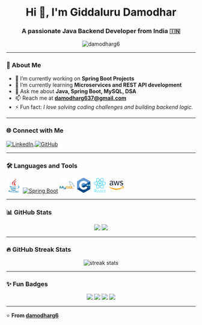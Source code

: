 <h1 align="center">Hi 👋, I'm Giddaluru Damodhar</h1>
<h3 align="center">A passionate Java Backend Developer from India 🇮🇳</h3>

<p align="center">
  <img src="https://komarev.com/ghpvc/?username=damodharg6&label=Profile%20views&color=0e75b6&style=flat" alt="damodharg6" />
</p>

---

### 💫 About Me

- 🔭 I’m currently working on **Spring Boot Projects**  
- 🌱 I’m currently learning **Microservices and REST API development**  
- 💬 Ask me about **Java, Spring Boot, MySQL, DSA**  
- 📫 Reach me at **damodharg637@gmail.com**  
- ⚡ Fun fact: *I love solving coding challenges and building backend logic.*

---

### 🌐 Connect with Me
<p align="left">
  <a href="https://www.linkedin.com/in/giddaluru-damodhar-74816b343/" target="blank">
    <img align="center" src="https://raw.githubusercontent.com/rahuldkjain/github-profile-readme-generator/master/src/images/icons/Social/linked-in-alt.svg" alt="LinkedIn" height="30" width="40" />
  </a>
  <a href="https://github.com/damodharg6" target="blank">
    <img align="center" src="https://raw.githubusercontent.com/rahuldkjain/github-profile-readme-generator/master/src/images/icons/Social/github.svg" alt="GitHub" height="30" width="40" />
  </a>
</p>

---

### 🛠️ Languages and Tools

<p align="left">
  <a href="https://www.java.com" target="_blank" rel="noreferrer"><img src="https://raw.githubusercontent.com/devicons/devicon/master/icons/java/java-original.svg" alt="Java" width="40" height="40"/></a>
  <a href="https://spring.io/" target="_blank" rel="noreferrer"><img src="https://www.vectorlogo.zone/logos/springio/springio-icon.svg" alt="Spring Boot" width="40" height="40"/></a>
  <a href="https://www.mysql.com/" target="_blank" rel="noreferrer"><img src="https://raw.githubusercontent.com/devicons/devicon/master/icons/mysql/mysql-original-wordmark.svg" alt="MySQL" width="40" height="40"/></a>
  <a href="https://www.w3schools.com/cpp/" target="_blank" rel="noreferrer"><img src="https://raw.githubusercontent.com/devicons/devicon/master/icons/cplusplus/cplusplus-original.svg" alt="C++" width="40" height="40"/></a>
  <a href="https://reactjs.org/" target="_blank" rel="noreferrer"><img src="https://raw.githubusercontent.com/devicons/devicon/master/icons/react/react-original-wordmark.svg" alt="React" width="40" height="40"/></a>
  <a href="https://aws.amazon.com/" target="_blank" rel="noreferrer"><img src="https://raw.githubusercontent.com/devicons/devicon/master/icons/amazonwebservices/amazonwebservices-original-wordmark.svg" alt="AWS" width="40" height="40"/></a>
</p>

---

### 📊 GitHub Stats
<div align="center">
  <img src="https://github-readme-stats.vercel.app/api?username=damodharg6&show_icons=true&theme=tokyonight&hide_border=false" height="160px" />
  <img src="https://github-readme-stats.vercel.app/api/top-langs/?username=damodharg6&layout=compact&theme=tokyonight&hide_border=false" height="160px" />
</div>

---

### 🔥 GitHub Streak Stats
<p align="center">
  <img src="https://github-readme-streak-stats.herokuapp.com/?user=damodharg6&theme=tokyonight&hide_border=false" alt="streak stats" />
</p>

---

### ✨ Fun Badges
<p align="center">
  <img src="https://img.shields.io/badge/Java%20Developer-%23FF6F00.svg?&style=for-the-badge&logo=java&logoColor=white" />
  <img src="https://img.shields.io/badge/SpringBoot-%236DB33F.svg?&style=for-the-badge&logo=springboot&logoColor=white" />
  <img src="https://img.shields.io/badge/MySQL-%234479A1.svg?&style=for-the-badge&logo=mysql&logoColor=white" />
  <img src="https://img.shields.io/badge/Problem%20Solver-%2300C853.svg?&style=for-the-badge&logo=leetcode&logoColor=white" />
</p>

---

⭐ **From [damodharg6](https://github.com/damodharg6)**
